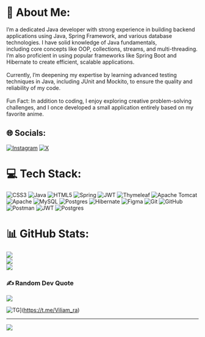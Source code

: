 # 💫 About Me:
I’m a dedicated Java developer with strong experience in building backend applications using Java, Spring Framework, and various database technologies. I have solid knowledge of Java fundamentals, <br>including core concepts like OOP, collections, streams, and multi-threading. I’m also proficient in using popular frameworks like Spring Boot and Hibernate to create efficient, scalable applications.<br><br>Currently, I’m deepening my expertise by learning advanced testing techniques in Java, including JUnit and Mockito, to ensure the quality and reliability of my code.<br><br>Fun Fact: In addition to coding, I enjoy exploring creative problem-solving challenges, and I once developed a small application entirely based on my favorite anime.


## 🌐 Socials:
[![Instagram](https://img.shields.io/badge/Instagram-%23E4405F.svg?logo=Instagram&logoColor=white)](https://instagram.com/@Wiliam_ra_artur) [![X](https://img.shields.io/badge/X-black.svg?logo=X&logoColor=white)](https://x.com/@WiliamRaArtur) 

# 💻 Tech Stack:
![CSS3](https://img.shields.io/badge/css3-%231572B6.svg?style=for-the-badge&logo=css3&logoColor=white) ![Java](https://img.shields.io/badge/java-%23ED8B00.svg?style=for-the-badge&logo=openjdk&logoColor=white) ![HTML5](https://img.shields.io/badge/html5-%23E34F26.svg?style=for-the-badge&logo=html5&logoColor=white) ![Spring](https://img.shields.io/badge/spring-%236DB33F.svg?style=for-the-badge&logo=spring&logoColor=white) ![JWT](https://img.shields.io/badge/JWT-black?style=for-the-badge&logo=JSON%20web%20tokens) ![Thymeleaf](https://img.shields.io/badge/Thymeleaf-%23005C0F.svg?style=for-the-badge&logo=Thymeleaf&logoColor=white) ![Apache Tomcat](https://img.shields.io/badge/apache%20tomcat-%23F8DC75.svg?style=for-the-badge&logo=apache-tomcat&logoColor=black) ![Apache](https://img.shields.io/badge/apache-%23D42029.svg?style=for-the-badge&logo=apache&logoColor=white) ![MySQL](https://img.shields.io/badge/mysql-4479A1.svg?style=for-the-badge&logo=mysql&logoColor=white) ![Postgres](https://img.shields.io/badge/postgres-%23316192.svg?style=for-the-badge&logo=postgresql&logoColor=white) ![Hibernate](https://img.shields.io/badge/Hibernate-59666C?style=for-the-badge&logo=Hibernate&logoColor=white) ![Figma](https://img.shields.io/badge/figma-%23F24E1E.svg?style=for-the-badge&logo=figma&logoColor=white) ![Git](https://img.shields.io/badge/git-%23F05033.svg?style=for-the-badge&logo=git&logoColor=white) ![GitHub](https://img.shields.io/badge/github-%23121011.svg?style=for-the-badge&logo=github&logoColor=white) ![Postman](https://img.shields.io/badge/Postman-FF6C37?style=for-the-badge&logo=postman&logoColor=white) ![JWT](https://img.shields.io/badge/JWT-black?style=for-the-badge&logo=JSON%20web%20tokens) ![Postgres](https://img.shields.io/badge/postgres-%23316192.svg?style=for-the-badge&logo=postgresql&logoColor=white)
# 📊 GitHub Stats:
![](https://github-readme-stats.vercel.app/api?username=ayazFromCentralAsia&theme=tokyonight&hide_border=false&include_all_commits=false&count_private=false)<br/>
![](https://github-readme-streak-stats.herokuapp.com/?user=ayazFromCentralAsia&theme=tokyonight&hide_border=false)<br/>
![](https://github-readme-stats.vercel.app/api/top-langs/?username=ayazFromCentralAsia&theme=tokyonight&hide_border=false&include_all_commits=false&count_private=false&layout=compact)

### ✍️ Random Dev Quote
![](https://quotes-github-readme.vercel.app/api?type=horizontal&theme=radical)


![TG](https://github.com/ayazFromCentralAsia/ayazfromcentralasia/edit/main/images.jpeg)](https://t.me/Viliam_ra)

---
[![](https://visitcount.itsvg.in/api?id=ayazFromCentralAsia&icon=0&color=0)](https://visitcount.itsvg.in)

<!-- Proudly created with GPRM ( https://gprm.itsvg.in ) -->
